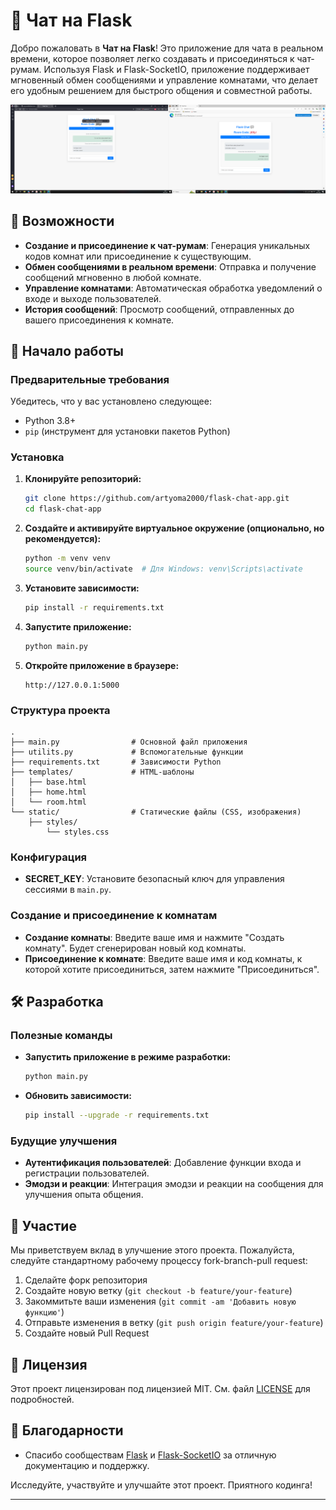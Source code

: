 # 💬 Чат на Flask

Добро пожаловать в **Чат на Flask**! Это приложение для чата в реальном времени, которое позволяет легко создавать и присоединяться к чат-румам. Используя Flask и Flask-SocketIO, приложение поддерживает мгновенный обмен сообщениями и управление комнатами, что делает его удобным решением для быстрого общения и совместной работы.

![Скриншот приложения](static/images/screenshot.png)

## 🎯 Возможности

- **Создание и присоединение к чат-румам**: Генерация уникальных кодов комнат или присоединение к существующим.
- **Обмен сообщениями в реальном времени**: Отправка и получение сообщений мгновенно в любой комнате.
- **Управление комнатами**: Автоматическая обработка уведомлений о входе и выходе пользователей.
- **История сообщений**: Просмотр сообщений, отправленных до вашего присоединения к комнате.

## 🚀 Начало работы

### Предварительные требования

Убедитесь, что у вас установлено следующее:

- Python 3.8+
- `pip` (инструмент для установки пакетов Python)

### Установка

1. **Клонируйте репозиторий:**
    ```sh
    git clone https://github.com/artyoma2000/flask-chat-app.git
    cd flask-chat-app
    ```

2. **Создайте и активируйте виртуальное окружение (опционально, но рекомендуется):**
    ```sh
    python -m venv venv
    source venv/bin/activate  # Для Windows: venv\Scripts\activate
    ```

3. **Установите зависимости:**
    ```sh
    pip install -r requirements.txt
    ```

4. **Запустите приложение:**
    ```sh
    python main.py
    ```

5. **Откройте приложение в браузере:**
    ```
    http://127.0.0.1:5000
    ```

### Структура проекта

```plaintext
.
├── main.py                # Основной файл приложения
├── utilits.py             # Вспомогательные функции
├── requirements.txt       # Зависимости Python
├── templates/             # HTML-шаблоны
│   ├── base.html
│   ├── home.html
│   └── room.html
└── static/                # Статические файлы (CSS, изображения)
    ├── styles/
        └── styles.css

```

### Конфигурация

- **SECRET_KEY**: Установите безопасный ключ для управления сессиями в `main.py`.

### Создание и присоединение к комнатам

- **Создание комнаты**: Введите ваше имя и нажмите "Создать комнату". Будет сгенерирован новый код комнаты.
- **Присоединение к комнате**: Введите ваше имя и код комнаты, к которой хотите присоединиться, затем нажмите "Присоединиться".

## 🛠️ Разработка

### Полезные команды

- **Запустить приложение в режиме разработки:**
    ```sh
    python main.py
    ```

- **Обновить зависимости:**
    ```sh
    pip install --upgrade -r requirements.txt
    ```

### Будущие улучшения

- **Аутентификация пользователей**: Добавление функции входа и регистрации пользователей.
- **Эмодзи и реакции**: Интеграция эмодзи и реакции на сообщения для улучшения опыта общения.

## 🤝 Участие

Мы приветствуем вклад в улучшение этого проекта. Пожалуйста, следуйте стандартному рабочему процессу fork-branch-pull request:

1. Сделайте форк репозитория
2. Создайте новую ветку (`git checkout -b feature/your-feature`)
3. Закоммитьте ваши изменения (`git commit -am 'Добавить новую функцию'`)
4. Отправьте изменения в ветку (`git push origin feature/your-feature`)
5. Создайте новый Pull Request

## 📜 Лицензия

Этот проект лицензирован под лицензией MIT. См. файл [LICENSE](LICENSE) для подробностей.


## 📝 Благодарности

- Спасибо сообществам [Flask](https://flask.palletsprojects.com/) и [Flask-SocketIO](https://flask-socketio.readthedocs.io/en/latest/) за отличную документацию и поддержку.

Исследуйте, участвуйте и улучшайте этот проект. Приятного кодинга!

---
